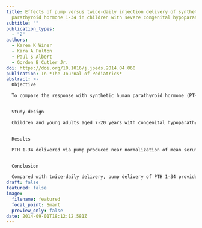 ```yaml
---
title: Effects of pump versus twice-daily injection delivery of synthetic
  parathyroid hormone 1-34 in children with severe congenital hypoparathyroidism
subtitle: ""
publication_types:
  - "2"
authors:
  - Karen K Winer
  - Kara A Fulton
  - Paul S Albert
  - Gordon B Cutler Jr.
doi: https://doi.org/10.1016/j.jpeds.2014.04.060
publication: In *The Journal of Pediatrics*
abstract: >-
  Objective

  To compare the response with synthetic human parathyroid hormone (PTH) 1-34 delivered by twice-daily injection vs insulin pump in children with severe congenital hypoparathyroidism due to calcium receptor mutation or autoimmune polyglandular syndrome type 1.


  Study design

  Children and young adults aged 7-20 years with congenital hypoparathyroidism (N = 12) were randomized to receive PTH 1-34, delivered either by twice-daily subcutaneous injection or insulin pump for 13 weeks, followed by crossover to the opposite delivery method. The principal outcome measures were serum and urine calcium levels. Secondary outcomes included serum and urine magnesium and phosphate levels and bone turnover markers.


  Results

  PTH 1-34 delivered via pump produced near normalization of mean serum calcium (2.02 ± 0.05 [pump] vs 1.88 ± 0.03 [injection] mmol/L, P < .05, normal 2.05-2.5 mmol/L), normalized mean urine calcium excretion (5.17 ± 1.10 [pump] vs 6.67 ± 0.76 mmol/24 h/1.73 m2, P = .3), and significantly reduced markers of bone turnover (P < .02). Serum and urine calcium and magnesium showed a biphasic pattern during twice-daily injection vs minimal fluctuation during pump delivery. The PTH 1-34 dosage was markedly reduced during pump delivery (0.32 ± 0.04 vs 0.85 ± 0.11 μg/kg/d, P < .001), and magnesium supplements were also reduced (P < .001).


  Conclusion

  Compared with twice-daily delivery, pump delivery of PTH 1-34 provides more physiologic calcium homeostasis and bone turnover in children with severe congenital hypoparathyroidism.
draft: false
featured: false
image:
  filename: featured
  focal_point: Smart
  preview_only: false
date: 2014-09-01T18:12:12.581Z
---
```

